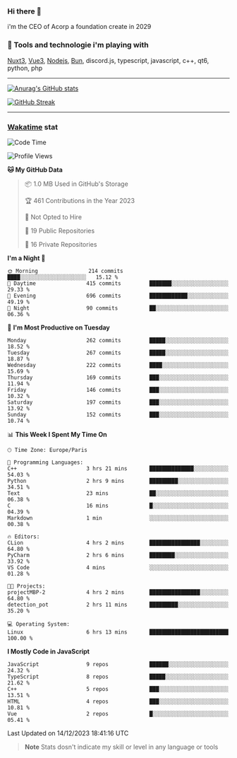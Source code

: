 ### Hi there 👋

i'm the CEO of Acorp a foundation create in 2029  

### 🧰 Tools and technologie i'm playing with

[Nuxt3](https://nuxt.com), [Vue3](https://vuejs.org/), [Nodejs](https://nodejs.org), [Bun](https://bun.sh/), discord.js, typescript, javascript, c++, qt6, python, php

---

[![Anurag's GitHub stats](https://github-readme-stats.vercel.app/api?username=ackimixs&show_icons=true&theme=github_dark&count_private=true)](https://www.ackimixs.xyz)

[![GitHub Streak](https://github-readme-streak-stats.herokuapp.com?user=Ackimixs&theme=github-dark-blue&date_format=j%20M%5B%20Y%5D&mode=weekly)](https://git.io/streak-stats)

---
 
 ### [Wakatime](https://wakatime.com/) stat

<!--START_SECTION:waka-->
![Code Time](http://img.shields.io/badge/Code%20Time-895%20hrs%2056%20mins-blue)

![Profile Views](http://img.shields.io/badge/Profile%20Views-0-blue)

**🐱 My GitHub Data** 

> 📦 1.0 MB Used in GitHub's Storage 
 > 
> 🏆 461 Contributions in the Year 2023
 > 
> 🚫 Not Opted to Hire
 > 
> 📜 19 Public Repositories 
 > 
> 🔑 16 Private Repositories 
 > 
**I'm a Night 🦉** 

```text
🌞 Morning                214 commits         ████░░░░░░░░░░░░░░░░░░░░░   15.12 % 
🌆 Daytime                415 commits         ███████░░░░░░░░░░░░░░░░░░   29.33 % 
🌃 Evening                696 commits         ████████████░░░░░░░░░░░░░   49.19 % 
🌙 Night                  90 commits          ██░░░░░░░░░░░░░░░░░░░░░░░   06.36 % 
```
📅 **I'm Most Productive on Tuesday** 

```text
Monday                   262 commits         █████░░░░░░░░░░░░░░░░░░░░   18.52 % 
Tuesday                  267 commits         █████░░░░░░░░░░░░░░░░░░░░   18.87 % 
Wednesday                222 commits         ████░░░░░░░░░░░░░░░░░░░░░   15.69 % 
Thursday                 169 commits         ███░░░░░░░░░░░░░░░░░░░░░░   11.94 % 
Friday                   146 commits         ███░░░░░░░░░░░░░░░░░░░░░░   10.32 % 
Saturday                 197 commits         ███░░░░░░░░░░░░░░░░░░░░░░   13.92 % 
Sunday                   152 commits         ███░░░░░░░░░░░░░░░░░░░░░░   10.74 % 
```


📊 **This Week I Spent My Time On** 

```text
🕑︎ Time Zone: Europe/Paris

💬 Programming Languages: 
C++                      3 hrs 21 mins       ██████████████░░░░░░░░░░░   54.03 % 
Python                   2 hrs 9 mins        █████████░░░░░░░░░░░░░░░░   34.51 % 
Text                     23 mins             ██░░░░░░░░░░░░░░░░░░░░░░░   06.38 % 
C                        16 mins             █░░░░░░░░░░░░░░░░░░░░░░░░   04.39 % 
Markdown                 1 min               ░░░░░░░░░░░░░░░░░░░░░░░░░   00.38 % 

🔥 Editors: 
CLion                    4 hrs 2 mins        ████████████████░░░░░░░░░   64.80 % 
PyCharm                  2 hrs 6 mins        ████████░░░░░░░░░░░░░░░░░   33.92 % 
VS Code                  4 mins              ░░░░░░░░░░░░░░░░░░░░░░░░░   01.28 % 

🐱‍💻 Projects: 
projectMBP-2             4 hrs 2 mins        ████████████████░░░░░░░░░   64.80 % 
detection_pot            2 hrs 11 mins       █████████░░░░░░░░░░░░░░░░   35.20 % 

💻 Operating System: 
Linux                    6 hrs 13 mins       █████████████████████████   100.00 % 
```

**I Mostly Code in JavaScript** 

```text
JavaScript               9 repos             ██████░░░░░░░░░░░░░░░░░░░   24.32 % 
TypeScript               8 repos             █████░░░░░░░░░░░░░░░░░░░░   21.62 % 
C++                      5 repos             ███░░░░░░░░░░░░░░░░░░░░░░   13.51 % 
HTML                     4 repos             ███░░░░░░░░░░░░░░░░░░░░░░   10.81 % 
Vue                      2 repos             █░░░░░░░░░░░░░░░░░░░░░░░░   05.41 % 
```




 Last Updated on 14/12/2023 18:41:16 UTC
<!--END_SECTION:waka-->

> **Note**
> Stats dosn't indicate my skill or level in any language or tools
